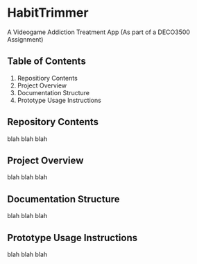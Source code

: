 # HabitTrimmer
A Videogame Addiction Treatment App
(As part of a DECO3500 Assignment)

## Table of Contents
1) Repositiory Contents
2) Project Overview
3) Documentation Structure
4) Prototype Usage Instructions

## Repository Contents
blah blah blah

## Project Overview
blah blah blah

## Documentation Structure
blah blah blah

## Prototype Usage Instructions
blah blah blah
